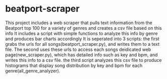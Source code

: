 # beatport-scraper
This project includes a web scraper that pulls text information from the Beatport top 100 for a variety of genres and creates a csv file based on this info
It includes a script with simple functions to analyze this info by genre and produces bar charts accordingly
It is seperated into 3 scripts: the first grabs the urls for all songs(beatport_scraper.py), and writes them to a text file. The second uses these urls to access each songs deidicated web page(new_scraper.py), which has detailed info such as key and bpm, and writes this info to a csv file. the third script analyzes this csv file to produce histograms that display song distribution by key and bpm for each genre(all_genre_analyzer).
